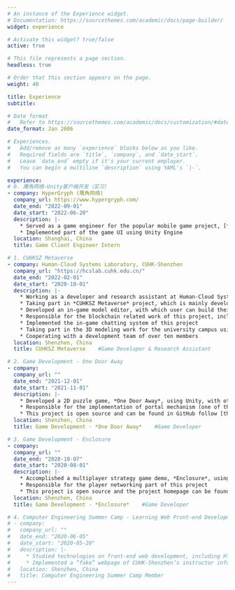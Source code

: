 ```yaml
---
# An instance of the Experience widget.
# Documentation: https://sourcethemes.com/academic/docs/page-builder/
widget: experience

# Activate this widget? true/false
active: true

# This file represents a page section.
headless: true

# Order that this section appears on the page.
weight: 40

title: Experience
subtitle:

# Date format
#   Refer to https://sourcethemes.com/academic/docs/customization/#date-format
date_format: Jan 2006

# Experiences.
#   Add/remove as many `experience` blocks below as you like.
#   Required fields are `title`, `company`, and `date_start`.
#   Leave `date_end` empty if it's your current employer.
#   You can begin a multiline `description` using YAML's `|-`.

experience:
# 0. 鹰角网络-Unity客户端开发（实习）
- company: HyperGryph (鹰角网络)
  company_url: https://www.hypergryph.com/
  date_end: "2022-09-01"
  date_start: "2022-06-20"
  description: |-
    * Served as a game engineer for the popular mobile game project, [*Arknights (明日方舟)*](https://www.arknights.global/)
    * Implemented part of the game UI using Unity Engine
  location: Shanghai, China
  title: Game Client Engineer Intern

# 1. CUHKSZ Metaverse
- company: Human-Cloud Systems Laboratory, CUHK-Shenzhen
  company_url: "https://hcslab.cuhk.edu.cn/"
  date_end: "2022-02-01"
  date_start: "2020-10-01"
  description: |-
    * Working as a developer and research assistant at Human-Cloud Systems Lab, CUHK-Shenzhen
    * Taking part in *CUHKSZ Metaverse* project, which is mainly developed with Unity (This project is still in progress)
    * Developed an in-game model editor, with which user can build their own 3D model in our metaverse system
    * Responsible for the blockchain related work of this project, including deploying the [FISCO-BCOS blockchain platform](http://www.fisco-bcos.org/) to Linux server, designing and implementing smart contracts, as well as coordinating the interfaces between servers and smart contracts
    * Implemented the in-game chatting system of this project
    * Taking part in the 3D modeling work for the university campus using Blender
    * Cooperating with a development team of over ten members
  location: Shenzhen, China
  title: CUHKSZ Metaverse    #Game Developer & Research Assistant

# 2. Game Development - One Door Away
- company: 
  company_url: ""
  date_end: "2021-12-01"
  date_start: "2021-11-01"
  description: |-
    * Developed a 2D puzzle game, *One Door Away*, using Unity, with other two members
    * Responsible for the implementation of portal mechanism (one of the core mechanisms of this game), part of the props, part of the levels, game UI, progress saving, etc.
    * This project is open source and can be found in GitHub follow [this link](https://github.com/Timothy-197/OneDoorAway)
  location: Shenzhen, China
  title: Game Development - *One Door Away*    #Game Developer

# 3. Game Development - Enclosure
- company: 
  company_url: ""
  date_end: "2020-10-07"
  date_start: "2020-08-01"
  description: |-
    * Accomplished a multiplayer strategy game demo, *Enclosure*, using Unity, with other three members
    * Responsible for the player networking part of this project
    * This project is open source and the project homepage can be found follow [this link](https://enclosure-developer.github.io/)
  location: Shenzhen, China
  title: Game Development - *Enclosure*    #Game Developer

# 4. Computer Engineering Summer Camp - Learning Web Front-end Development
# - company: 
#   company_url: ""
#   date_end: "2020-06-05"
#   date_start: "2020-05-20"
#   description: |-
#     * Studied technologies on front-end web development, including HTML, CSS, and Bootstrap
#     * Implemented a “fake” webpage of CUHK-Shenzhen’s instructor information gallery
#   location: Shenzhen, China
#   title: Computer Engineering Summer Camp Member
---
```

